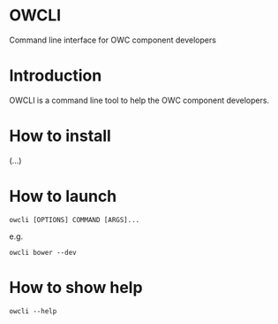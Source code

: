 OWCLI
========
Command line interface for OWC component developers

# Introduction
OWCLI is a command line tool to help the OWC component developers.

# How to install
(...)

# How to launch
```
owcli [OPTIONS] COMMAND [ARGS]...
```
e.g.
```
owcli bower --dev
```

# How to show help
```
owcli --help
```
